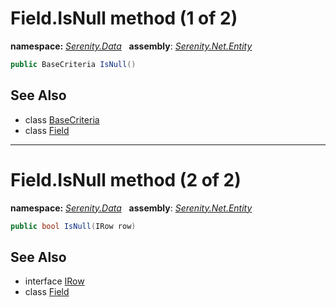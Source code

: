 # Field.IsNull method (1 of 2)
**namespace:** *[Serenity.Data](../../README.md#serenity.data-namespace)*   **assembly**: *[Serenity.Net.Entity](../../README.md)*

```csharp
public BaseCriteria IsNull()
```

## See Also

* class [BaseCriteria](../Serenity.Net.Data/../BaseCriteria.md)
* class [Field](../Field.md)

---

# Field.IsNull method (2 of 2)
**namespace:** *[Serenity.Data](../../README.md#serenity.data-namespace)*   **assembly**: *[Serenity.Net.Entity](../../README.md)*

```csharp
public bool IsNull(IRow row)
```

## See Also

* interface [IRow](../IRow.md)
* class [Field](../Field.md)